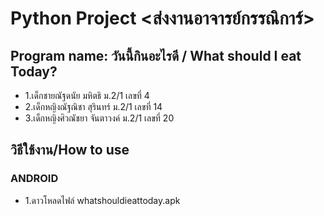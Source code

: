 # Python Project <ส่งงานอาจารย์กรรณิการ์>
## Program name: วันนี้กินอะไรดี / What should I eat Today?
* 1.เด็กชายณัฐดนัย มหิตธิ ม.2/1 เลขที่ 4
* 2.เด็กหญิงณัฐณิชา สุรินทร์ ม.2/1 เลขที่ 14
* 3.เด็กหญิงศิวณัชยา จันตาวงค์ ม.2/1 เลขที่ 20

## วิธีใช้งาน/How to use
### ANDROID
* 1.ดาวโหลดไฟล์ whatshouldieattoday.apk
